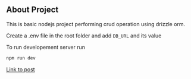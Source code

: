 ## About Project 

This is basic nodejs project performing crud operation using drizzle orm.

Create a .env file in the root folder and add `DB_URL` and its value

To run developement server run 

```bash
npm run dev
```

[Link to post](https://everythingcs.dev/blog/nodejs-drizzle-orm-setup-crud-operation-typescript/)